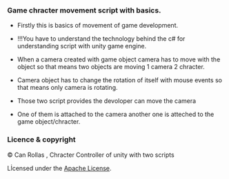 ### Game chracter movement script with basics.

- Firstly this is basics of movement of game development.

- !!!You have to understand the technology behind the c# for understanding script with unity game engine.

- When a camera created  with game object camera has to move with the object so that means two objects are moving 1 camera 2 chracter.

- Camera object has to change the rotation of itself with mouse events so that means only camera is rotating.

- Those two script provides the devoloper can move the camera 

- One of them is attached to the camera another one is atteched to the game object/chracter.


### Licence & copyright

© Can Rollas , Chracter Controller of unity with two scripts

Lİcensed under the [Apache License](LICENSE).

